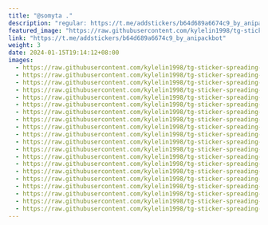 ```yaml
---
title: "@somyta ."
description: "regular: https://t.me/addstickers/b64d689a6674c9_by_anipackbot"
featured_image: "https://raw.githubusercontent.com/kylelin1998/tg-sticker-spreading-worldwide-images/main/img/c8e34828-84b2-49ce-8a98-fed9dee64a43.jpg"
link: "https://t.me/addstickers/b64d689a6674c9_by_anipackbot"
weight: 3
date: 2024-01-15T19:14:12+08:00
images:
  - https://raw.githubusercontent.com/kylelin1998/tg-sticker-spreading-worldwide-images/main/img/c8e34828-84b2-49ce-8a98-fed9dee64a43.jpg
  - https://raw.githubusercontent.com/kylelin1998/tg-sticker-spreading-worldwide-images/main/img/4fc6a914-2288-423d-bc36-5808388b4094.jpg
  - https://raw.githubusercontent.com/kylelin1998/tg-sticker-spreading-worldwide-images/main/img/34ba82bd-22c3-4496-8d01-a0f41ede4fbd.jpg
  - https://raw.githubusercontent.com/kylelin1998/tg-sticker-spreading-worldwide-images/main/img/86d7fe43-1aa3-4798-892e-b0b6471f7414.jpg
  - https://raw.githubusercontent.com/kylelin1998/tg-sticker-spreading-worldwide-images/main/img/ee3156af-e6fc-45fb-876f-12ebfeaddfd7.jpg
  - https://raw.githubusercontent.com/kylelin1998/tg-sticker-spreading-worldwide-images/main/img/6975b973-7fbe-4939-9444-429e35fe6b9a.jpg
  - https://raw.githubusercontent.com/kylelin1998/tg-sticker-spreading-worldwide-images/main/img/ac10c6a2-c2e2-43d5-96a7-af6c4cfb7e6b.jpg
  - https://raw.githubusercontent.com/kylelin1998/tg-sticker-spreading-worldwide-images/main/img/9cac1290-6046-4bcb-898b-121186c0b66b.jpg
  - https://raw.githubusercontent.com/kylelin1998/tg-sticker-spreading-worldwide-images/main/img/7dbad5fc-abc4-459c-909e-b7a484007bae.jpg
  - https://raw.githubusercontent.com/kylelin1998/tg-sticker-spreading-worldwide-images/main/img/86e51b14-7758-4aea-a23c-17fb4d654055.jpg
  - https://raw.githubusercontent.com/kylelin1998/tg-sticker-spreading-worldwide-images/main/img/aac3c74a-a06f-4666-ba19-c648907749e7.jpg
  - https://raw.githubusercontent.com/kylelin1998/tg-sticker-spreading-worldwide-images/main/img/54274574-02ba-4662-9819-7015f5b84708.jpg
  - https://raw.githubusercontent.com/kylelin1998/tg-sticker-spreading-worldwide-images/main/img/28048d20-f211-4133-8554-caa1eb68af17.jpg
  - https://raw.githubusercontent.com/kylelin1998/tg-sticker-spreading-worldwide-images/main/img/13c061f4-d867-44a1-85fb-10dfe4ae3a7a.jpg
  - https://raw.githubusercontent.com/kylelin1998/tg-sticker-spreading-worldwide-images/main/img/41c263cb-1712-45ac-93de-505ecd6c1930.jpg
  - https://raw.githubusercontent.com/kylelin1998/tg-sticker-spreading-worldwide-images/main/img/d1b0befa-f82a-473f-b16a-b74ed952bea1.jpg
  - https://raw.githubusercontent.com/kylelin1998/tg-sticker-spreading-worldwide-images/main/img/da20a808-c2e3-4e55-be04-b0807c6cb238.jpg
  - https://raw.githubusercontent.com/kylelin1998/tg-sticker-spreading-worldwide-images/main/img/3e56fc06-c17d-479c-b471-cccc20add7e3.jpg
  - https://raw.githubusercontent.com/kylelin1998/tg-sticker-spreading-worldwide-images/main/img/6916e8df-ed3f-48e4-be1d-c7c32e0a00b2.jpg
  - https://raw.githubusercontent.com/kylelin1998/tg-sticker-spreading-worldwide-images/main/img/ec3f01bf-d2c4-465b-8184-31d94d58f2d8.jpg
---
```

